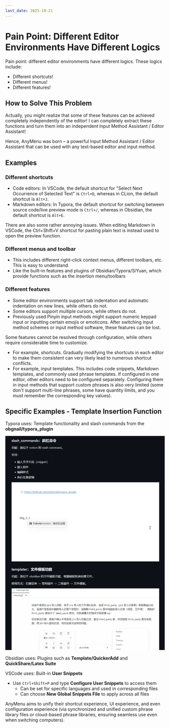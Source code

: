 ```yaml
---
last_date: 2025-10-21
---
```


# Pain Point: Different Editor Environments Have Different Logics

Pain point: different editor environments have different logics. These logics include:

- Different shortcuts!
- Different menus!
- Different features!

## How to Solve This Problem

Actually, you might realize that some of these features can be achieved completely independently of the editor! I can completely extract these functions and turn them into an independent Input Method Assistant / Editor Assistant!

Hence, AnyMenu was born – a powerful Input Method Assistant / Editor Assistant that can be used with any text-based editor and input method.

## Examples

### Different shortcuts

- Code editors:
  In VSCode, the default shortcut for "Select Next Occurrence of Selected Text" is `Ctrl+D`,
  whereas in CLion, the default shortcut is `Alt+J`.
- Markdown editors:
  In Typora, the default shortcut for switching between source code/live preview mode is `Ctrl+/`,
  whereas in Obsidian, the default shortcut is `Alt+E`.

There are also some rather annoying issues. When editing Markdown in VSCode, the Ctrl+Shift+V shortcut for pasting plain text is instead used to open the preview function.

### Different menus and toolbar

- This includes different right-click context menus, different toolbars, etc. This is easy to understand.
- Like the built-in features and plugins of Obsidian/Typora/SiYuan, which provide functions such as the insertion menu/toolbars

### Different features

- Some editor environments support tab indentation and automatic indentation on new lines, while others do not.
- Some editors support multiple cursors, while others do not.
- Previously used Pinyin input methods might support numeric keypad input or inputting certain emojis or emoticons. After switching input method schemes or input method software, these features can be lost.

Some features cannot be resolved through configuration, while others require considerable time to customize.

- For example, shortcuts. Gradually modifying the shortcuts in each editor to make them consistent can very likely lead to numerous shortcut conflicts.
- For example, input templates. This includes code snippets, Markdown templates, and commonly used phrase templates. If configured in one editor, other editors need to be configured separately. Configuring them in input methods that support custom phrases is also very limited (some don't support multi-line phrases, some have quantity limits, and you must remember the corresponding key values).

## Specific Examples - Template Insertion Function  

Typora uses: Template functionality and slash commands from the **obgnail/typora_plugin**  

![](../../assets/df-typora.png)  

Obsidian uses: Plugins such as **Template/QuickerAdd** and **QuickShare/Latex Suite**  

VSCode uses: Built-in **User Snippets**  

- Use `Ctrl+Shift+P` and type **Configure User Snippets** to access them  
  - Can be set for specific languages and used in corresponding files  
  - Can choose **New Global Snippets File** to apply across all files  

AnyMenu aims to unify their shortcut experience, UI experience, and even configuration experience (via synchronized and unified custom phrase library files or cloud-based phrase libraries, ensuring seamless use even when switching computers).
